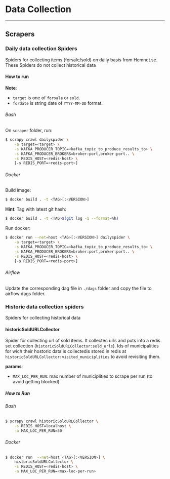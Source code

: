 # Data Collection
___
## Scrapers

### Daily data collection Spiders
Spiders for collecting items (forsale/sold) on daily basis from Hemnet.se.
These Spiders do not collect historical data

#### How to run
__Note__:
* `target` is one of `forsale` or `sold`.
* `fordate` is string date of `YYYY-MM-DD` format.

###### Bash
On `scraper` folder, run:
```bash
$ scrapy crawl dailyspider \
	-a target=<target> \
	-s KAFKA_PRODUCER_TOPIC=<kafka_topic_to_produce_results_to> \
	-s KAFKA_PRODUCER_BROKERS=broker:port,broker:port.. \
	-s REDIS_HOST=<redis-host> \
	[-s REDIS_PORT=<redis-port>]
```

###### Docker
Build image:
```bash
$ docker build . -t <TAG>[:<VERSION>]
```

__Hint__: Tag with latest git hash:
```bash
$ docker build . -t <TAG>$(git log -1 --format=%h)
```

Run docker:
```bash
$ docker run --net=host <TAG>[:<VERSION>] dailyspider \
	-a target=<target> \
	-s KAFKA_PRODUCER_TOPIC=<kafka_topic_to_produce_results_to> \
	-s KAFKA_PRODUCER_BROKERS=broker:port,broker:port.. \
	-s REDIS_HOST=<redis-host> \
	[-s REDIS_PORT=<redis-port>]
```

###### Airflow
Update the corresponding dag file in `./dags` folder and copy the
file to airflow dags folder.


### Historic data collection spiders
Spiders for collecting historical data

#### historicSoldURLCollector
Spider for collecting url of sold items. It collectec urls and puts into a redis set collection (`historicSoldURLCollector:sold_urls`). Ids of municipalities for wich their hostoric data is collectedis stored in redis at `historicSoldURLCollector:visited_municiplities` to avoid revisiting them.

__params__:
* `MAX_LOC_PER_RUN`: max number of municiplities to scrape per run (to avoid getting blocked)

##### How to Run
###### Bash
```bash
$ scrapy crawl historicSoldURLCollector \
	-s REDIS_HOST=localhost \
	-a MAX_LOC_PER_RUN=50
```

###### Docker
```bash
$ docker run  --net=host <TAG>[:<VERSION>] \
	historicSoldURLCollector \
	-s REDIS_HOST=<redis-host> \
	-a MAX_LOC_PER_RUN=<max-loc-per-run>

```
